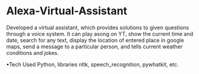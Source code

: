 # Alexa-Virtual-Assistant
Developed a virtual assistant, which provides solutions to given questions through a voice system. It can play asong on YT, show the current time and date, search for any text, display the location of entered place in google maps, send a message to a particular person, and tells current weather conditions and jokes.

•Tech Used Python, libraries nltk, speech_recognition, pywhatkit, etc.

